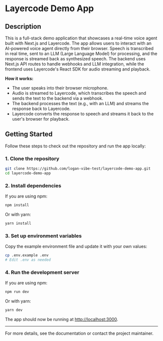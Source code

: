 # Layercode Demo App

## Description

This is a full-stack demo application that showcases a real-time voice agent built with Next.js and Layercode. The app allows users to interact with an AI-powered voice agent directly from their browser. Speech is transcribed in real time, sent to an LLM (Large Language Model) for processing, and the response is streamed back as synthesized speech. The backend uses Next.js API routes to handle webhooks and LLM integration, while the frontend uses Layercode's React SDK for audio streaming and playback.

**How it works:**
- The user speaks into their browser microphone.
- Audio is streamed to Layercode, which transcribes the speech and sends the text to the backend via a webhook.
- The backend processes the text (e.g., with an LLM) and streams the response back to Layercode.
- Layercode converts the response to speech and streams it back to the user's browser for playback.

## Getting Started

Follow these steps to check out the repository and run the app locally:

### 1. Clone the repository
```sh
git clone https://github.com/logan-vibe-test/layercode-demo-app.git
cd layercode-demo-app
```

### 2. Install dependencies
If you are using npm:
```sh
npm install
```
Or with yarn:
```sh
yarn install
```

### 3. Set up environment variables
Copy the example environment file and update it with your own values:
```sh
cp .env.example .env
# Edit .env as needed
```

### 4. Run the development server
If you are using npm:
```sh
npm run dev
```
Or with yarn:
```sh
yarn dev
```

The app should now be running at [http://localhost:3000](http://localhost:3000).

---

For more details, see the documentation or contact the project maintainer.
